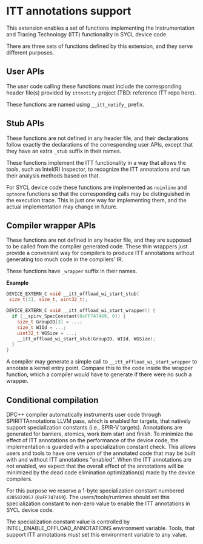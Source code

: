 # ITT annotations support

This extension enables a set of functions implementing
the Instrumentation and Tracing Technology (ITT) functionality
in SYCL device code.

There are three sets of functions defined by this extension,
and they serve different purposes.

## User APIs

The user code calling these functions must include the corresponding header
file(s) provided by `ittnotify` project (TBD: reference ITT repo here).

These functions are named using `__itt_notify_` prefix.

## Stub APIs

These functions are not defined in any header file, and their declarations
follow exactly the declarations of the corresponding user APIs, except that
they have an extra `_stub` suffix in their names.

These functions implement the ITT functionality in a way that allows
the tools, such as Intel(R) Inspector, to recognize the ITT annotations
and run their analysis methods based on that.

For SYCL device code these functions are implemented as `noinline` and
`optnone` functions so that the corresponding calls may be distinguished
in the execution trace. This is just one way for implementing them,
and the actual implementation may change in future.

## Compiler wrapper APIs

These functions are not defined in any header file, and they are supposed
to be called from the compiler generated code. These thin wrappers
just provide a convenient way for compilers to produce ITT annotations
without generating too much code in the compilers' IR.

These functions have `_wrapper` suffix in their names.

**Example**

```c++
DEVICE_EXTERN_C void __itt_offload_wi_start_stub(
 size_t[3], size_t, uint32_t);

DEVICE_EXTERN_C void __itt_offload_wi_start_wrapper() {
  if (__spirv_SpecConstant(0xFF747469, 0)) {
    size_t GroupID[3] = ...;
    size_t WIId = ...;
    uint32_t WGSize = ...;
    __itt_offload_wi_start_stub(GroupID, WIId, WGSize);
  }
}
```

A compiler may generate a simple call to `__itt_offload_wi_start_wrapper`
to annotate a kernel entry point. Compare this to the code inside the wrapper
function, which a compiler would have to generate if there were no such
a wrapper.

## Conditional compilation

DPC++ compiler automatically instruments user code through
SPIRITTAnnotations LLVM pass, which is enabled for targets, that natively
support specialization constants (i.e., SPIR-V targets). Annotations are
generated for barriers, atomics, work item start and finish.
To minimize the effect of ITT annotations on the performance of the device code,
the implementation is guarded with a specialization constant check. This allows
users and tools to have one version of the annotated code that may be built
with and without ITT annotations "enabled". When the ITT annotations are not
enabled, we expect that the overall effect of the annotations will be minimized
by the dead code elimination optimization(s) made by the device compilers.

For this purpose we reserve a 1-byte specialization constant numbered
`4285822057` (`0xFF747469`). The users/tools/runtimes should set this
specialization constant to non-zero value to enable the ITT annotations
in SYCL device code.

The specialization constant value is controlled by
INTEL_ENABLE_OFFLOAD_ANNOTATIONS environment variable. Tools, that support ITT
annotations must set this environment variable to any value.
